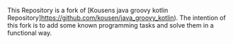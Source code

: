 This Repository is a fork of [Kousens java groovy kotlin Repository]https://github.com/kousen/java_groovy_kotlin).
The intention of this fork is to add some known programming tasks and solve them in a functional way.
